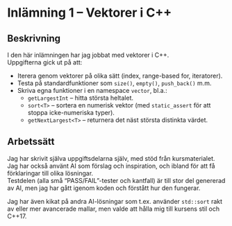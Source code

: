 # Inlämning 1 – Vektorer i C++

## Beskrivning
I den här inlämningen har jag jobbat med vektorer i C++.  
Uppgifterna gick ut på att:
- Iterera genom vektorer på olika sätt (index, range-based for, iteratorer).
- Testa på standardfunktioner som `size()`, `empty()`, `push_back()` m.m.
- Skriva egna funktioner i en namespace `vector`, bl.a.:
  - `getLargestInt` – hitta största heltalet.
  - `sort<T>` – sortera en numerisk vektor (med `static_assert` för att stoppa icke-numeriska typer).
  - `getNextLargest<T>` – returnera det näst största distinkta värdet.

## Arbetssätt
Jag har skrivit själva uppgiftsdelarna själv, med stöd från kursmaterialet.  
Jag har också använt AI som förslag och inspiration, och ibland för att få förklaringar till olika lösningar.  
Testdelen (alla små “PASS/FAIL”-tester och kantfall) är till stor del genererad av AI, men jag har gått igenom koden och förstått hur den fungerar.  

Jag har även kikat på andra AI-lösningar som t.ex. använder `std::sort` rakt av eller mer avancerade mallar, men valde att hålla mig till kursens stil och C++17.
